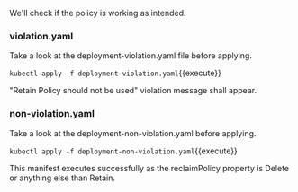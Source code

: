 We'll check if the policy is working as intended.

### violation.yaml
Take a look at the deployment-violation.yaml file before applying.

```kubectl apply -f deployment-violation.yaml```{{execute}}

"Retain Policy should not be used" violation message shall appear.

### non-violation.yaml
Take a look at the deployment-non-violation.yaml before applying.

```kubectl apply -f deployment-non-violation.yaml```{{execute}}

This manifest executes successfully as the reclaimPolicy property is Delete or anything else than Retain.
